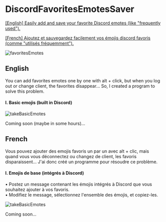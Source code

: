 # DiscordFavoritesEmotesSaver
[[English] Easily add and save your favorite Discord emotes (like "frequently used").](https://github.com/Arkya29/DiscordFavoritesEmotesSaver#english)

[[French] Ajoutez et sauvegardez facilement vos émojis discord favoris (comme "utilisés fréquemment").](https://github.com/Arkya29/DiscordFavoritesEmotesSaver#french)

![favoritesEmotes](https://user-images.githubusercontent.com/61916582/138786506-ef327ba0-59f2-42b1-bc69-1e6ee9256416.png)
## English
You can add favorites emotes one by one with alt + click, but when you log out or change client, the favorites disappear... So, I created a program to solve this problem.

#### I. Basic emojis (built in Discord)
![takeBasicEmotes](https://i.goopics.net/j3ww7i.gif)

Coming soon (maybe in some hours)...

## French
Vous pouvez ajouter des emojis favoris un par un avec alt + clic, mais quand vous vous déconnectez ou changez de client, les favoris disparaissent... J'ai donc créé un programme pour résoudre ce problème.

#### I. Emojis de base (intégrés à Discord)
• Postez un message contenant les émojis intégrés à Discord que vous souhaitez ajouter à vos favoris.  
• Modifiez le message, sélectionnez l'ensemble des émojis, et copiez-les.

![takeBasicEmotes](https://i.goopics.net/j3ww7i.gif)

Coming soon...
